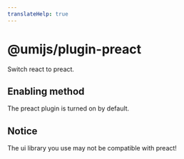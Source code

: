 ```yaml
---
translateHelp: true
---
```


# @umijs/plugin-preact

Switch react to preact.

## Enabling method

The preact plugin is turned on by default.

## Notice

The ui library you use may not be compatible with preact!
